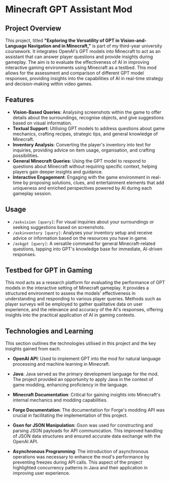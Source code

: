 # Minecraft GPT Assistant Mod

## Project Overview

This project, titled **"Exploring the Versatility of GPT in Vision-and-Language Navigation and in Minecraft,"** is part of my third-year university coursework. It integrates OpenAI's GPT models into Minecraft to act as an assistant that can answer player questions and provide insights during gameplay. The aim is to evaluate the effectiveness of AI in improving interactive gaming environments using Minecraft as a testbed. This mod allows for the assessment and comparison of different GPT model responses, providing insights into the capabilities of AI in real-time strategy and decision-making within video games.


## Features

- **Vision-Based Queries**: Analysing screenshots within the game to offer details about the surroundings, recognise objects, and give suggestions based on visual information.
- **Textual Support**: Utilising GPT models to address questions about game mechanics, crafting recipes, strategic tips, and general knowledge of Minecraft.
- **Inventory Analysis**: Converting the player's inventory into text for inquiries, providing advice on item usage, organisation, and crafting possibilities.
- **General Minecraft Queries**: Using the GPT model to respond to questions about Minecraft without requiring specific context, helping players gain deeper insights and guidance.
- **Interactive Engagement**: Engaging with the game environment in real-time by proposing solutions, clues, and entertainment elements that add uniqueness and enriched perspectives powered by AI during each gameplay session.


## Usage
- `/askvision [query]`: For visual inquiries about your surroundings or seeking suggestions based on screenshots.
- `/askinventory [query]`: Analyses your inventory setup and receive advice or information based on the resources you have in game.
- `/askgpt [query]`: A versatile command for general Minecraft-related questions, tapping into GPT's knowledge base for immediate, AI-driven responses.

## Testbed for GPT in Gaming

This mod acts as a research platform for evaluating the performance of GPT models in the interactive setting of Minecraft gameplay. It provides a structured environment to assess the models' effectiveness in understanding and responding to various player queries. Methods such as player surveys will be employed to gather qualitative data on user experience, and the relevance and accuracy of the AI's responses, offering insights into the practical application of AI in gaming contexts.


## Technologies and Learning

This section outlines the technologies utilised in this project and the key insights gained from each.

- **OpenAI API**: Used to implement GPT into the mod for natural language processing and machine learning in Minecraft.

- **Java**: Java served as the primary development language for the mod. The project provided an opportunity to apply Java in the context of game modding, enhancing proficiency in the language.

- **Minecraft Documentation**: Critical for gaining insights into Minecraft's internal mechanics and modding capabilities.

- **Forge Documentation**: The documentation for Forge's modding API was crucial in facilitating the implementation of this project.

- **Gson for JSON Manipulation**: Gson was used for constructing and parsing JSON payloads for API communication. This improved handling of JSON data structures and ensured accurate data exchange with the OpenAI API.

- **Asynchronous Programming**: The introduction of asynchronous operations was necessary to enhance the mod's performance by preventing freezes during API calls. This aspect of the project highlighted concurrency patterns in Java and their application in improving user experience.
